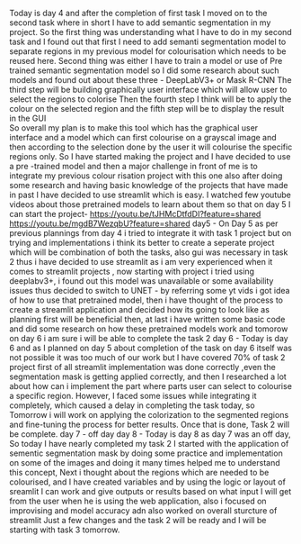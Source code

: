 Today is day 4 and after the completion of first task I moved on to the second task where in short I have to add semantic segmentation in my project. So the first thing was understanding what I have to do in my second task and I found out that first I need to add semanti segmentation model to separate regions in my previous model for colourisation which needs to be reused here. Second thing was either I have to train a model or use of Pre trained semantic segmentation model so I did some research about such models and found out about these three - 
DeepLabV3+ or Mask R-CNN
The third step will be building graphically user interface which will allow user to select the regions to colorise 
Then the fourth step I think will be to apply the colour on the selected region 
and the fifth step will be to display the result in the GUI  
So overall my plan is to make this tool which has the graphical user interface and a model which can first colourise on a grayscal image and then according to the selection done by the user it will colourise the specific regions only. 
So I have started making the project and I have decided to use a pre -trained model and then a major challenge in front of me is to integrate my previous colour risation project with this one 
 also after doing some research and having basic knowledge of the projects that have made in past I have decided to use streamlit which is easy. 
I watched few youtube videos about those pretrained models to learn about them so that on day 5 I can start the project-
https://youtu.be/tJHMcDtfdDI?feature=shared 
https://youtu.be/mgdB7WezqbU?feature=shared
 day5 -
  On Day 5 as per previous plannings from day 4 i tried to integrate it with task 1 project but on trying and implementations i think its better to create a seperate project which will be combination of both the tasks, 
also gui was necessary in task 2 thus i have decided to use streamlit as i am very experienced when it comes to streamlit projects , 
now starting with project i tried using deeplabv3+, 
 i found out this model was unavailable or some availability issues thus decided to switch to UNET - by referring some yt vids i got idea of how to use that pretrained model, 
then i have thought of the process to create a streamlit application and decided how its going to look like as planning first will be beneficial then,
at last i have written some basic code and did some research on how these pretrained models work and tomorow on day 6 i am sure i will be able to complete the task 2
day 6 -
Today is day 6 and as I planned on day 5 about completion of the task on day 6 itself was not possible it was too much of our work but I have covered 70% of task 2 project first of all streamlit implementation was done correctly ,even the segmentation mask is getting applied correctly, 
 and then I researched a lot about how can i implement the part where parts user can select to colourise a specific region. 
However, I faced some issues while integrating it completely, which caused a delay in completing the task today, so Tomorrow i will work on applying the colorization to the segmented regions and fine-tuning the process for better results. Once that is done, Task 2 will be complete.
day 7 - 
off day
day 8 -
Today is day 8 as day 7 was an off day,
So today I have nearly completed my task 2 I started with the application of sementic segmentation mask by doing some practice and implementation on some of the images and doing it many times helped me to understand this concept,
Next i thought about the regions which are needed to be colourised,
 and I have created variables and by using the logic or layout of sreamlit I can work and give outputs or results based on what input I will get from the user when he is using the web application,
also i focused on improvising and model accuracy adn also worked on overall sturcture of streamlit
Just a few changes and the task 2 will be ready and I will be starting with task 3 tomorrow.
